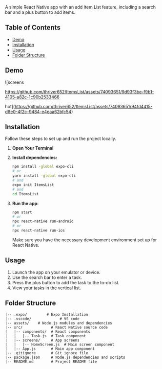 A simple React Native app with an add Item List feature, including a search bar and a plus button to add items.

## Table of Contents

- [Demo](#demo)
- [Installation](#installation)
- [Usage](#usage)
- [Folder Structure](#folder-structure)

## Demo


![screens

https://github.com/thriver652/ItemsList/assets/74093651/9d93f3be-f9b1-4105-a82c-1c90b2533466

hot](https://github.com/thriver652/ItemsList/assets/74093651/94fd4415-d6e0-4f2c-9484-e4eaa62bfc54)

## Installation

Follow these steps to set up and run the project locally.

1. **Open Your Terminal**

2. **Install dependencies:**

    ```bash
    npm install -global expo-cli
    # or
    yarn install -global expo-cli
    # and
    expo init ItemsList
    # and
    cd ItemsList
    ```

3. **Run the app:**

    ```bash
    npm start
    # or
    npx react-native run-android
    # or
    npx react-native run-ios
    ```

    Make sure you have the necessary development environment set up for React Native.

## Usage

1. Launch the app on your emulator or device.
2. Use the search bar to enter a task.
3. Press the plus button to add the task to the to-do list.
4. View your tasks in the vertical list.

## Folder Structure

```plaintext
|-- .expo/         # Expo Installation
|-- .vscode/             # VS code
|-- assets/    # Node.js modules and dependencies
|-- src/             # React Native source code
|   |-- components/  # React components
|   |   |-- Task.js  # Task component
|   |-- screens/     # App screens
|   |   |-- HomeScreen.js  # Main screen component
|   |-- App.js       # Main app component
|-- .gitignore       # Git ignore file
|-- package.json     # Node.js dependencies and scripts
|-- README.md        # Project README file
